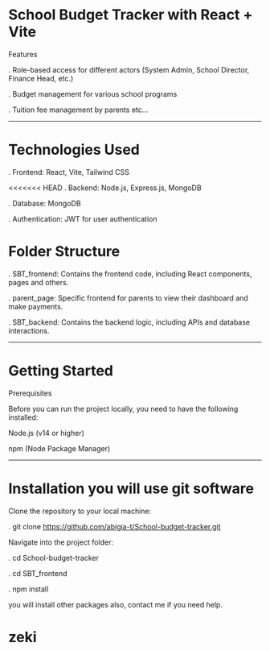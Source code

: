 # School Budget Tracker with React + Vite

Features

. Role-based access for different actors (System Admin, School Director, Finance Head, etc.)

. Budget management for various school programs

. Tuition fee management by parents etc...

---

# Technologies Used

. Frontend: React, Vite, Tailwind CSS

<<<<<<< HEAD
. Backend: Node.js, Express.js, MongoDB 

. Database: MongoDB


. Authentication: JWT for user authentication

# Folder Structure

. SBT_frontend: Contains the frontend code, including React components, pages and others.

. parent_page: Specific frontend for parents to view their dashboard and make payments.

. SBT_backend: Contains the backend logic, including APIs and database interactions.

---

# Getting Started

Prerequisites

Before you can run the project locally, you need to have the following installed:

Node.js (v14 or higher)

npm (Node Package Manager)

---

# Installation you will use git software

Clone the repository to your local machine:

. git clone https://github.com/abigia-t/School-budget-tracker.git

Navigate into the project folder:

. cd School-budget-tracker

. cd SBT_frontend

. npm install

you will install other packages also, contact me if you need help.

# zeki
